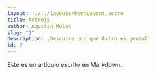 ```yaml
---
layout: ../../layouts/PostLayout.astro
title: Astrojs
author: Agustin Mulet
slug: "2"
description: ¡Descubre por qué Astro es genial!
id: 2
---
```

Este es un artículo escrito en Markdown.